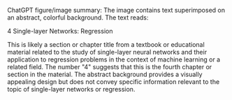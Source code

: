 ChatGPT figure/image summary: The image contains text superimposed on an abstract, colorful background. The text reads:

4
Single-layer Networks: Regression

This is likely a section or chapter title from a textbook or educational material related to the study of single-layer neural networks and their application to regression problems in the context of machine learning or a related field. The number "4" suggests that this is the fourth chapter or section in the material. The abstract background provides a visually appealing design but does not convey specific information relevant to the topic of single-layer networks or regression.